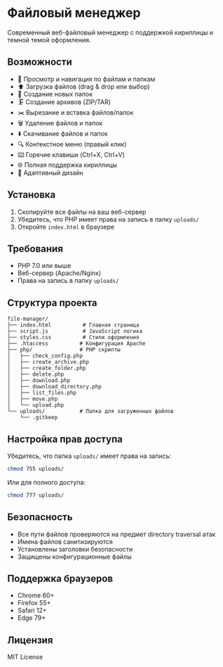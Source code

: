 # Файловый менеджер

Современный веб-файловый менеджер с поддержкой кириллицы и темной темой оформления.

## Возможности

- 📁 Просмотр и навигация по файлам и папкам
- ⬆️ Загрузка файлов (drag & drop или выбор)
- 📂 Создание новых папок
- 🗜️ Создание архивов (ZIP/TAR)
- ✂️ Вырезание и вставка файлов/папок
- 🗑️ Удаление файлов и папок
- ⬇️ Скачивание файлов и папок
- 🔍 Контекстное меню (правый клик)
- ⌨️ Горячие клавиши (Ctrl+X, Ctrl+V)
- 🌐 Полная поддержка кириллицы
- 📱 Адаптивный дизайн

## Установка

1. Скопируйте все файлы на ваш веб-сервер
2. Убедитесь, что PHP имеет права на запись в папку `uploads/`
3. Откройте `index.html` в браузере

## Требования

- PHP 7.0 или выше
- Веб-сервер (Apache/Nginx)
- Права на запись в папку `uploads/`

## Структура проекта

```
file-manager/
├── index.html          # Главная страница
├── script.js           # JavaScript логика
├── styles.css          # Стили оформления
├── .htaccess          # Конфигурация Apache
├── php/               # PHP скрипты
│   ├── check_config.php
│   ├── create_archive.php
│   ├── create_folder.php
│   ├── delete.php
│   ├── download.php
│   ├── download_directory.php
│   ├── list_files.php
│   ├── move.php
│   └── upload.php
└── uploads/           # Папка для загруженных файлов
    └── .gitkeep
```

## Настройка прав доступа

Убедитесь, что папка `uploads/` имеет права на запись:

```bash
chmod 755 uploads/
```

Или для полного доступа:

```bash
chmod 777 uploads/
```

## Безопасность

- Все пути файлов проверяются на предмет directory traversal атак
- Имена файлов санитизируются
- Установлены заголовки безопасности
- Защищены конфигурационные файлы

## Поддержка браузеров

- Chrome 60+
- Firefox 55+
- Safari 12+
- Edge 79+

## Лицензия

MIT License